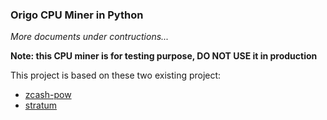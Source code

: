 ### Origo CPU Miner in Python

_More documents under contructions..._

**Note: this CPU miner is for testing purpose, DO NOT USE it in production**

This project is based on these two existing project:

* [zcash-pow](https://github.com/str4d/zcash-pow)
* [stratum](https://github.com/mdellavo/stratum)
